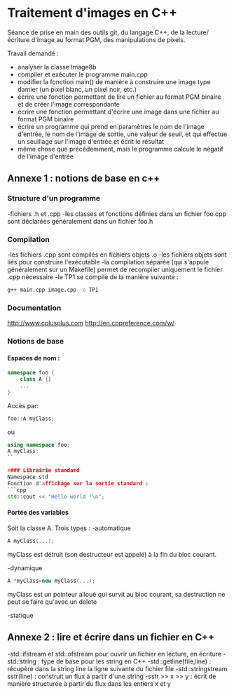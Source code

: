 # Traitement d'images en C++

Séance de prise en main des outils git, du langage C++, de la lecture/écriture d'image au format PGM, des manipulations de pixels.

Travail demandé :
- analyser la classe Image8b 
- compiler et exécuter le programme main.cpp
- modifier la fonction main() de manière à construire une image type damier (un pixel blanc, un pixel noir, etc.)
- écrire une fonction permettant de lire un fichier au format PGM binaire et de créer l'image correspondante
- écrire une fonction permettant d'écrire une image dans une fichier au format PGM binaire 
- écrire un programme qui prend en paramètres le nom de l'image d'entrée, le nom de l'image de sortie, une valeur de seuil, et qui effectue un seuillage sur l'image d'entrée et écrit le résultat
- même chose que précédemment, mais le programme calcule le négatif de l'image d'entrée

## Annexe 1 : notions de base en c++

### Structure d'un programme
-fichiers .h et .cpp
-les classes et fonctions définies dans un fichier foo.cpp sont déclarées généralement dans un fichier foo.h

### Compilation
-les fichiers .cpp sont compilés en fichiers objets .o
-les fichiers objets sont liés pour construire l'exécutable
-la compilation séparée (qui s'appuie généralement sur un Makefile) permet de recompiler uniquement le fichier .cpp nécessaire
-le TP1 se compile de la manière suivante :

```sh
g++ main.cpp image.cpp -o TP1
```
### Documentation
http://www.cplusplus.com
http://en.cppreference.com/w/

### Notions de base
#### Espaces de nom :
```cpp
namespace foo {
	class A {}
	...
}
```
Accès par:
```cpp
foo::A myClass;
``` 
ou
```cpp
using namespace foo; 
A myClass;
``

#### Librairie standard
Namespace std
Fonction d'affichage sur la sortie standard :
```cpp
std::cout << "Hello world !\n";
```

#### Portée des variables 
Soit la classe A.
Trois types :
-automatique
```cpp
A myClass(...);
```
myClass est détruit (son destructeur est appelé) à la fin du bloc courant.

-dynamique
```cpp
A *myClass=new myClass(...);
```
myClass est un pointeur alloué qui survit au bloc courant, sa destruction ne peut se faire qu'avec un delete

-statique


## Annexe 2 : lire et écrire dans un fichier en C++

-std::ifstream et std::ofstream pour ouvrir un fichier en lecture, en écriture
-std::string : type de base pour les string en C++
-std::getline(file,line) : récupère dans la string line la ligne suivante du fichier file
-std::stringstream sstr(line) : construit un flux à partir d'une string
-sstr >> x >> y : écrit de manière structurée à partir du flux dans les entiers x et y 







